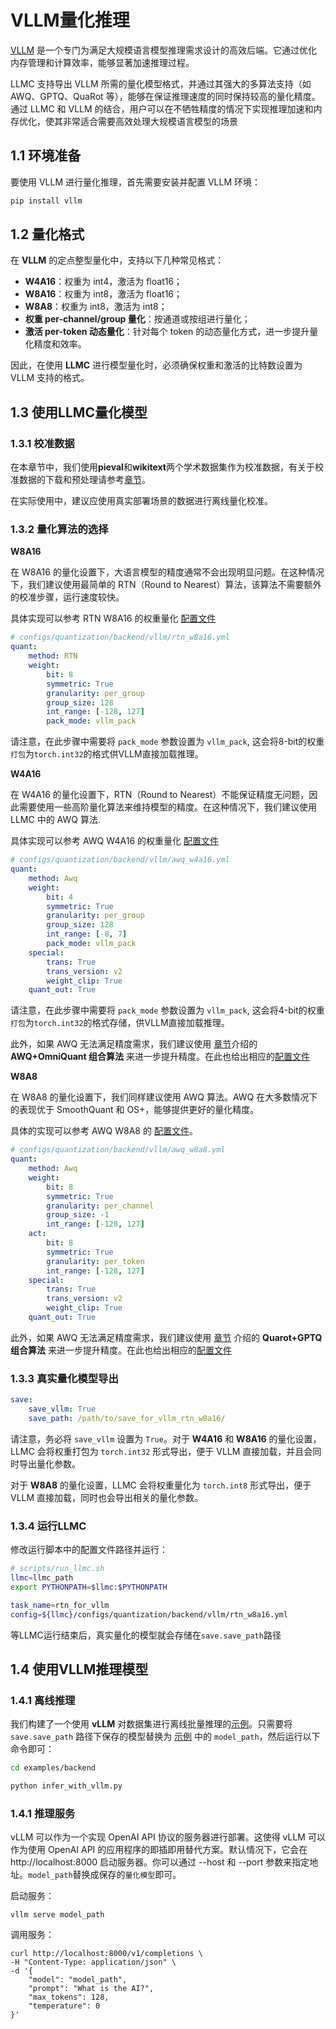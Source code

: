 # VLLM量化推理

[VLLM](https://github.com/vllm-project/vllm) 是一个专门为满足大规模语言模型推理需求设计的高效后端。它通过优化内存管理和计算效率，能够显著加速推理过程。

LLMC 支持导出 VLLM 所需的量化模型格式，并通过其强大的多算法支持（如 AWQ、GPTQ、QuaRot 等），能够在保证推理速度的同时保持较高的量化精度。通过 LLMC 和 VLLM 的结合，用户可以在不牺牲精度的情况下实现推理加速和内存优化，使其非常适合需要高效处理大规模语言模型的场景



## 1.1 环境准备

要使用 VLLM 进行量化推理，首先需要安装并配置 VLLM 环境：
```bash
pip install vllm
```

## 1.2 量化格式

在 **VLLM** 的定点整型量化中，支持以下几种常见格式：

- **W4A16**：权重为 int4，激活为 float16；
- **W8A16**：权重为 int8，激活为 float16；
- **W8A8**：权重为 int8，激活为 int8；
- **权重 per-channel/group 量化**：按通道或按组进行量化；
- **激活 per-token 动态量化**：针对每个 token 的动态量化方式，进一步提升量化精度和效率。

因此，在使用 **LLMC** 进行模型量化时，必须确保权重和激活的比特数设置为 VLLM 支持的格式。


## 1.3 使用LLMC量化模型


### 1.3.1 校准数据

在本章节中，我们使用**pieval**和**wikitext**两个学术数据集作为校准数据，有关于校准数据的下载和预处理请参考[章节](https://llmc-zhcn.readthedocs.io/en/latest/configs.md)。

在实际使用中，建议应使用真实部署场景的数据进行离线量化校准。


### 1.3.2 量化算法的选择

**W8A16**

在 W8A16 的量化设置下，大语言模型的精度通常不会出现明显问题。在这种情况下，我们建议使用最简单的 RTN（Round to Nearest）算法，该算法不需要额外的校准步骤，运行速度较快。

具体实现可以参考 RTN W8A16 的权重量化 [配置文件](https://github.com/ModelTC/llmc/tree/main/configs/quantization/backend/vllm/rtn_w8a16.yml)

```yaml
# configs/quantization/backend/vllm/rtn_w8a16.yml
quant:
    method: RTN
    weight:
        bit: 8
        symmetric: True
        granularity: per_group
        group_size: 128
        int_range: [-128, 127]
        pack_mode: vllm_pack
```
请注意，在此步骤中需要将 `pack_mode` 参数设置为 `vllm_pack`, 这会将8-bit的权重`打包`为`torch.int32`的格式供VLLM直接加载推理。

**W4A16**

在 W4A16 的量化设置下，RTN（Round to Nearest）不能保证精度无问题，因此需要使用一些高阶量化算法来维持模型的精度。在这种情况下，我们建议使用 LLMC 中的 AWQ 算法.


具体实现可以参考 AWQ W4A16 的权重量化 [配置文件](https://github.com/ModelTC/llmc/tree/main/configs/quantization/backend/vllm/awq_w4a16.yml)

```yaml
# configs/quantization/backend/vllm/awq_w4a16.yml
quant:
    method: Awq
    weight:
        bit: 4
        symmetric: True
        granularity: per_group
        group_size: 128
        int_range: [-8, 7]
        pack_mode: vllm_pack
    special:
        trans: True
        trans_version: v2
        weight_clip: True
    quant_out: True  
```
请注意，在此步骤中需要将 `pack_mode` 参数设置为 `vllm_pack`, 这会将4-bit的权重`打包`为`torch.int32`的格式存储，供VLLM直接加载推理。


此外，如果 AWQ 无法满足精度需求，我们建议使用 [章节](https://llmc-zhcn.readthedocs.io/en/practice/awq_omni.md)介绍的 **AWQ+OmniQuant 组合算法** 来进一步提升精度。在此也给出相应的[配置文件](https://github.com/ModelTC/llmc/tree/main/configs/quantization/backend/vllm/w4a16_combin)


**W8A8**

在 W8A8 的量化设置下，我们同样建议使用 AWQ 算法。AWQ 在大多数情况下的表现优于 SmoothQuant 和 OS+，能够提供更好的量化精度。

具体的实现可以参考 AWQ W8A8 的 [配置文件](https://github.com/ModelTC/llmc/tree/main/configs/quantization/backend/vllm/awq_w8a8.yml)。

```yaml
# configs/quantization/backend/vllm/awq_w8a8.yml
quant:
    method: Awq
    weight:
        bit: 8
        symmetric: True
        granularity: per_channel
        group_size: -1
        int_range: [-128, 127]
    act:
        bit: 8
        symmetric: True
        granularity: per_token
        int_range: [-128, 127]
    special:
        trans: True
        trans_version: v2
        weight_clip: True
    quant_out: True 
```

此外，如果 AWQ 无法满足精度需求，我们建议使用 [章节](https://llmc-zhcn.readthedocs.io/en/practice/quarot_gptq.md) 介绍的 **Quarot+GPTQ 组合算法** 来进一步提升精度。在此也给出相应的[配置文件](https://github.com/ModelTC/llmc/tree/main/configs/quantization/backend/vllm/w8a8_combin)


### 1.3.3 真实量化模型导出

```yaml
save:
    save_vllm: True
    save_path: /path/to/save_for_vllm_rtn_w8a16/
```
请注意，务必将 `save_vllm` 设置为 `True`。对于 **W4A16** 和 **W8A16** 的量化设置，LLMC 会将权重打包为 `torch.int32` 形式导出，便于 VLLM 直接加载，并且会同时导出量化参数。

对于 **W8A8** 的量化设置，LLMC 会将权重量化为 `torch.int8` 形式导出，便于 VLLM 直接加载，同时也会导出相关的量化参数。


### 1.3.4 运行LLMC

修改运行脚本中的配置文件路径并运行：

```bash
# scripts/run_llmc.sh
llmc=llmc_path
export PYTHONPATH=$llmc:$PYTHONPATH

task_name=rtn_for_vllm
config=${llmc}/configs/quantization/backend/vllm/rtn_w8a16.yml
```
等LLMC运行结束后，真实量化的模型就会存储在`save.save_path`路径

## 1.4 使用VLLM推理模型

### 1.4.1 离线推理

我们构建了一个使用 **vLLM** 对数据集进行离线批量推理的[示例](https://github.com/ModelTC/llmc/tree/main/llmc/examples/backend/infer_with_vllm.py)。只需要将 `save.save_path` 路径下保存的模型替换为 [示例](https://github.com/ModelTC/llmc/tree/main/examples/backend/infer_with_vllm.py) 中的 `model_path`，然后运行以下命令即可：

```bash
cd examples/backend

python infer_with_vllm.py
```



### 1.4.1 推理服务

vLLM 可以作为一个实现 OpenAI API 协议的服务器进行部署。这使得 vLLM 可以作为使用 OpenAI API 的应用程序的即插即用替代方案。默认情况下，它会在 http://localhost:8000 启动服务器。你可以通过 --host 和 --port 参数来指定地址。`model_path`替换成保存的`量化模型`即可。

启动服务：

```
vllm serve model_path 
```

调用服务：

```
curl http://localhost:8000/v1/completions \
-H "Content-Type: application/json" \
-d '{
    "model": "model_path",
    "prompt": "What is the AI?",
    "max_tokens": 128,
    "temperature": 0
}'
```
